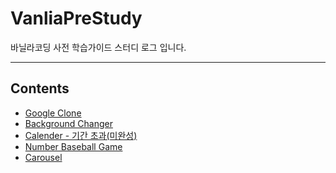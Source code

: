 # VanliaPreStudy

바닐라코딩 사전 학습가이드 스터디 로그 입니다.

---

## Contents

- [Google Clone]()
- [Background Changer]()
- [Calender - 기간 초과(미완성)]()
- [Number Baseball Game]()
- [Carousel]()
